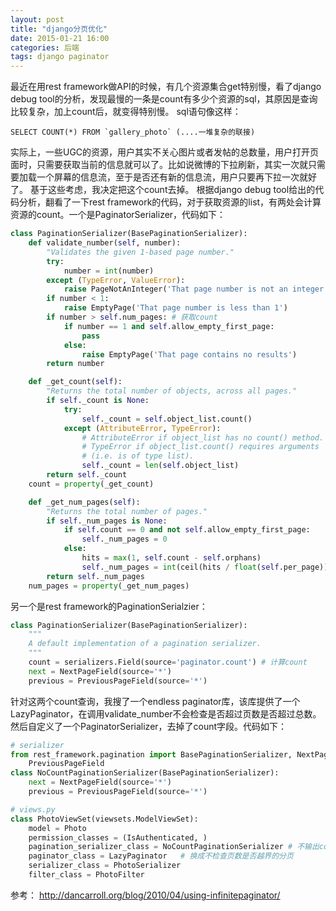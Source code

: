 ```yaml
---
layout: post
title: "django分页优化"
date: 2015-01-21 16:00
categories: 后端
tags: django paginator 
---
```



最近在用rest framework做API的时候，有几个资源集合get特别慢，看了django debug tool的分析，发现最慢的一条是count有多少个资源的sql，其原因是查询比较复杂，加上count后，就变得特别慢。
sql语句像这样：
```
SELECT COUNT(*) FROM `gallery_photo` (....一堆复杂的联接)
```
实际上，一些UGC的资源，用户其实不关心图片或者发帖的总数量，用户打开页面时，只需要获取当前的信息就可以了。比如说微博的下拉刷新，其实一次就只需要加载一个屏幕的信息流，至于是否还有新的信息流，用户只要再下拉一次就好了。
基于这些考虑，我决定把这个count去掉。
根据django debug tool给出的代码分析，翻看了一下rest framework的代码，对于获取资源的list，有两处会计算资源的count。一个是PaginatorSerializer，代码如下：
```python
class PaginationSerializer(BasePaginationSerializer):
    def validate_number(self, number):
        "Validates the given 1-based page number."
        try:
            number = int(number)
        except (TypeError, ValueError):
            raise PageNotAnInteger('That page number is not an integer')
        if number < 1:
            raise EmptyPage('That page number is less than 1')
        if number > self.num_pages: # 获取count
            if number == 1 and self.allow_empty_first_page:
                pass
            else:
                raise EmptyPage('That page contains no results')
        return number

    def _get_count(self):
        "Returns the total number of objects, across all pages."
        if self._count is None:
            try:
                self._count = self.object_list.count()
            except (AttributeError, TypeError):
                # AttributeError if object_list has no count() method.
                # TypeError if object_list.count() requires arguments
                # (i.e. is of type list).
                self._count = len(self.object_list)
        return self._count
    count = property(_get_count)

    def _get_num_pages(self):
        "Returns the total number of pages."
        if self._num_pages is None:
            if self.count == 0 and not self.allow_empty_first_page:
                self._num_pages = 0
            else:
                hits = max(1, self.count - self.orphans)
                self._num_pages = int(ceil(hits / float(self.per_page)))
        return self._num_pages
    num_pages = property(_get_num_pages)
```
另一个是rest framework的PaginationSerialzier：
```python
class PaginationSerializer(BasePaginationSerializer):
    """
    A default implementation of a pagination serializer.
    """
    count = serializers.Field(source='paginator.count') # 计算count
    next = NextPageField(source='*')
    previous = PreviousPageField(source='*')
```

针对这两个count查询，我搜了一个endless paginator库，该库提供了一个LazyPaginator，在调用validate_number不会检查是否超过页数是否超过总数。然后自定义了一个PaginatorSerializer，去掉了count字段。代码如下：
```python
# serializer
from rest_framework.pagination import BasePaginationSerializer, NextPageField, \
    PreviousPageField
class NoCountPaginationSerializer(BasePaginationSerializer):
    next = NextPageField(source='*')
    previous = PreviousPageField(source='*')

# views.py
class PhotoViewSet(viewsets.ModelViewSet):
    model = Photo
    permission_classes = (IsAuthenticated, )
    pagination_serializer_class = NoCountPaginationSerializer # 不输出count
    paginator_class = LazyPaginator   # 换成不检查页数是否越界的分页
    serializer_class = PhotoSerializer
    filter_class = PhotoFilter
```

参考：
http://dancarroll.org/blog/2010/04/using-infinitepaginator/
